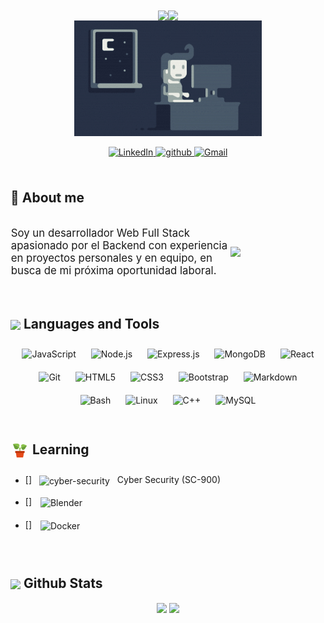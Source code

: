 <!-- 
ES:
    Hola, un gusto verte por aquí espero te guste mi readme si tienes alguna sugerencia soy todo oídos.
    Toda la inspiración y las cosas guapas las saque de aquí: https://github.com/rzashakeri/beautify-github-profile
ENG:
    Hi, nice to see you here, I hope you like my readme if you have any suggestions I'm all ears.
    All the inspiration and cool stuff came from here: https://github.com/rzashakeri/beautify-github-profile
-->

<style>
    @media (max -width: 600px){
        .ocultar-img{
            display:none;
        }
    }
</style>

<div align="center">
    <img align="center" src="https://media.giphy.com/media/hvRJCLFzcasrR4ia7z/giphy.gif" width="35"><img align="center" src="https://readme-typing-svg.demolab.com?font=Fira+Code&weight=500&size=30&duration=4000&pause=1000&color=94B199&center=true&vCenter=true&width=435&lines=Hi!+I'm+Sebastian+Leal+S;Full+Stack+Web+Developer"/>
</div>

<div align="center">
    <img alt="Night Coding" src="https://raw.githubusercontent.com/AVS1508/AVS1508/master/assets/Night-Coding.gif" align="center"/>
</div>

<br/>

<div  align="center">
    <a href="https://linkedin.com/in/sebastian-leal-sanchez" target="_blank">
        <img src=https://img.shields.io/badge/linkedin-%231E77B5.svg?&style=for-the-badge&logo=linkedin&logoColor=white alt=LinkedIn style="margin-bottom: 5px;" />
    </a>
    <a href="https://github.com/sebastian-Leal-S" target="_blank">
        <img src=https://img.shields.io/badge/github-%2324292e.svg?&style=for-the-badge&logo=github&logoColor=white alt=github style="margin-bottom: 5px;" />
    </a>
    <a href="mailto:sedastianleal@gmail.com" target="_blank">
        <img src=https://img.shields.io/badge/Gmail-D14836?style=for-the-badge&logo=gmail&logoColor=white alt=Gmail style="margin-bottom: 5px;" />
    </a>
</a>
</div>

<br/>

## 💬 About me

<div style="display: flex; align-items: center; justify-content: space-around;" >
    <p align="left" style="font-size: 1.2em; max-width: 350px">Soy un desarrollador Web Full Stack apasionado por el Backend con experiencia en proyectos personales y en equipo, en busca de mi próxima oportunidad laboral.
    </p>
    <img align="right" class="ocultar-img" width="30%" src="https://user-images.githubusercontent.com/74038190/212750680-266fa8aa-39f1-4e8b-8873-7181dbaf3d7c.gif" />
</div>

<br/>

## <img src="https://media2.giphy.com/media/QssGEmpkyEOhBCb7e1/giphy.gif?cid=ecf05e47a0n3gi1bfqntqmob8g9aid1oyj2wr3ds3mg700bl&rid=giphy.gif" width ="25" align="center"> Languages and Tools  

<div align="center">
    <img style="margin: 10px" src="https://skillicons.dev/icons?i=js" alt="JavaScript" height="40" />
    <img style="margin: 10px" src="https://skillicons.dev/icons?i=nodejs" alt="Node.js" height="40" />
    <img style="margin: 10px" src="https://skillicons.dev/icons?i=express" alt="Express.js" height="40" />
    <img style="margin: 10px" src="https://skillicons.dev/icons?i=mongo" alt="MongoDB" height="40" />
    <img style="margin: 10px" src="https://skillicons.dev/icons?i=react" alt="React" height="40" />
    <img style="margin: 10px" src="https://skillicons.dev/icons?i=git" alt="Git" height="40" />  
    <img style="margin: 10px" src="https://skillicons.dev/icons?i=html" alt="HTML5" height="40" />
    <img style="margin: 10px" src="https://skillicons.dev/icons?i=css" alt="CSS3" height="40" /> 
    <img style="margin: 10px" src="https://skillicons.dev/icons?i=bootstrap" alt="Bootstrap" height="40" />  
    <img style="margin: 10px" src="https://skillicons.dev/icons?i=markdown" alt="Markdown" height="40" /> 
    <img style="margin: 10px" src="https://skillicons.dev/icons?i=bash" alt="Bash" height="40" />
    <img style="margin: 10px" src="https://skillicons.dev/icons?i=linux" alt="Linux" height="40" />  
    <img style="margin: 10px" src="https://skillicons.dev/icons?i=cpp" alt="C++" height="40" /> 
    <img style="margin: 10px" src="https://skillicons.dev/icons?i=mysql" alt="MySQL" height="40" />
</div>

<br/> 

## <img align="center" width="30" src="./assets/icons8-planta.gif" /> Learning

- [] <img align="center" style="margin: 8px;" src="https://img.icons8.com/clouds/100/cyber-security.png" alt="cyber-security" height="50"/> Cyber Security (SC-900)
- [] <img align="center" style="margin: 10px" src="https://skillicons.dev/icons?i=blender" alt="Blender" height="40" />
- [] <img align="center" style="margin: 10px" src="https://skillicons.dev/icons?i=docker" alt="Docker" height="40" />

<br/>

## <img src="https://user-images.githubusercontent.com/74038190/240814217-baf52aa6-ff71-412d-9607-db8feb17874b.gif" width ="30" align="center"/> Github Stats 

<p align="center">
  <img height=200 align="center" src="https://github-readme-stats.vercel.app/api?username=sebastian-Leal-S&show_icons=true&theme=transparent" />
  <img height=200 align="center" src="https://github-readme-stats.vercel.app/api/top-langs?username=sebastian-Leal-S&layout=compact&theme=transparent&langs_count=8&card_width=320&hide_progress=true" />
<p>
